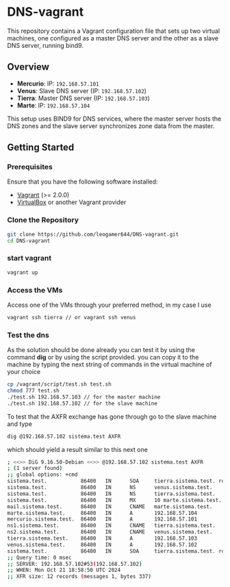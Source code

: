 # DNS-vagrant

This repository contains a Vagrant configuration file that sets up two virtual machines, one configured as a master DNS server and the other as a slave DNS server, running bind9.

## Overview

- **Mercurio**: IP: `192.168.57.101`
- **Venus**: Slave DNS server (IP: `192.168.57.102`)
- **Tierra**: Master DNS server (IP: `192.168.57.103`)
- **Marte**: IP: `192.168.57.104`

This setup uses BIND9 for DNS services, where the master server hosts the DNS zones and the slave server synchronizes zone data from the master.

## Getting Started

### Prerequisites

Ensure that you have the following software installed:

- [Vagrant](https://www.vagrantup.com/) (>= 2.0.0)
- [VirtualBox](https://www.virtualbox.org/) or another Vagrant provider

### Clone the Repository
```bash
git clone https://github.com/leogamer644/DNS-vagrant.git
cd DNS-vagrant
```
### start vagrant
```bash
vagrant up
```
### Access the VMs
Access one of the VMs through your preferred method, in my case I use 
```bash
vagrant ssh tierra // or vagrant ssh venus
```
### Test the dns
As the solution should be done already you can test it by using the command **dig**
or by using the script provided. you can copy it to the machine by typing the next string of commands in the virtual machine of your choice
```bash
cp /vagrant/script/test.sh test.sh
chmod 777 test.sh
./test.sh 192.168.57.103 // for the master machine
./test.sh 192.168.57.102 // for the slave machine
```
To test that the AXFR exchange has gone through go to the slave machine and type
```bash
dig @192.168.57.102 sistema.test AXFR
```
which should yield a result similar to this next one
``` bash
; <<>> DiG 9.16.50-Debian <<>> @192.168.57.102 sistema.test AXFR
; (1 server found)
;; global options: +cmd
sistema.test.           86400   IN      SOA     tierra.sistema.test. root.sistema.test. 2024101902 604800 86400 2419200 7200
sistema.test.           86400   IN      NS      venus.sistema.test.
sistema.test.           86400   IN      NS      tierra.sistema.test.
sistema.test.           86400   IN      MX      10 marte.sistema.test.
mail.sistema.test.      86400   IN      CNAME   marte.sistema.test.
marte.sistema.test.     86400   IN      A       192.168.57.104
mercurio.sistema.test.  86400   IN      A       192.168.57.101
ns1.sistema.test.       86400   IN      CNAME   tierra.sistema.test.
ns2.sistema.test.       86400   IN      CNAME   venus.sistema.test.
tierra.sistema.test.    86400   IN      A       192.168.57.103
venus.sistema.test.     86400   IN      A       192.168.57.102
sistema.test.           86400   IN      SOA     tierra.sistema.test. root.sistema.test. 2024101902 604800 86400 2419200 7200
;; Query time: 0 msec
;; SERVER: 192.168.57.102#53(192.168.57.102)
;; WHEN: Mon Oct 21 18:58:50 UTC 2024
;; XFR size: 12 records (messages 1, bytes 337)
```